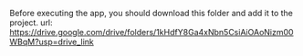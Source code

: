 Before executing the app, you should download this folder and add it to the project. 
url: https://drive.google.com/drive/folders/1kHdfY8Ga4xNbn5CsiAiOAoNizm00WBqM?usp=drive_link
